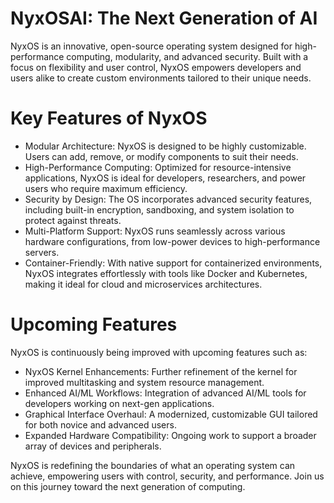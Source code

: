 
# NyxOSAI: The Next Generation of AI

NyxOS is an innovative, open-source operating system designed for high-performance computing, modularity, and advanced security. Built with a focus on flexibility and user control, NyxOS empowers developers and users alike to create custom environments tailored to their unique needs.

# Key Features of NyxOS

* Modular Architecture: NyxOS is designed to be highly customizable. Users can add, remove, or modify components to suit their needs.
* High-Performance Computing: Optimized for resource-intensive applications, NyxOS is ideal for developers, researchers, and power users who require maximum efficiency.
* Security by Design: The OS incorporates advanced security features, including built-in encryption, sandboxing, and system isolation to protect against threats.
* Multi-Platform Support: NyxOS runs seamlessly across various hardware configurations, from low-power devices to high-performance servers.
* Container-Friendly: With native support for containerized environments, NyxOS integrates effortlessly with tools like Docker and Kubernetes, making it ideal for cloud and microservices architectures.

# Upcoming Features

NyxOS is continuously being improved with upcoming features such as:

* NyxOS Kernel Enhancements: Further refinement of the kernel for improved multitasking and system resource management.
* Enhanced AI/ML Workflows: Integration of advanced AI/ML tools for developers working on next-gen applications.
* Graphical Interface Overhaul: A modernized, customizable GUI tailored for both novice and advanced users.
* Expanded Hardware Compatibility: Ongoing work to support a broader array of devices and peripherals.


NyxOS is redefining the boundaries of what an operating system can achieve, empowering users with control, security, and performance. Join us on this journey toward the next generation of computing.
